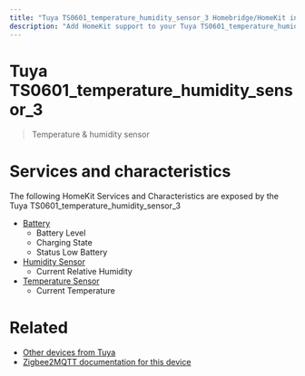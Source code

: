 ```yaml
---
title: "Tuya TS0601_temperature_humidity_sensor_3 Homebridge/HomeKit integration"
description: "Add HomeKit support to your Tuya TS0601_temperature_humidity_sensor_3, using Homebridge, Zigbee2MQTT and homebridge-z2m."
---
```

<!---
This file has been GENERATED using src/docgen/docgen.ts
DO NOT EDIT THIS FILE MANUALLY!
-->
# Tuya TS0601_temperature_humidity_sensor_3
> Temperature & humidity sensor


# Services and characteristics
The following HomeKit Services and Characteristics are exposed by
the Tuya TS0601_temperature_humidity_sensor_3

* [Battery](../../battery.md)
  * Battery Level
  * Charging State
  * Status Low Battery
* [Humidity Sensor](../../sensors.md)
  * Current Relative Humidity
* [Temperature Sensor](../../sensors.md)
  * Current Temperature


# Related
* [Other devices from Tuya](../index.md#tuya)
* [Zigbee2MQTT documentation for this device](https://www.zigbee2mqtt.io/devices/TS0601_temperature_humidity_sensor_3.html)